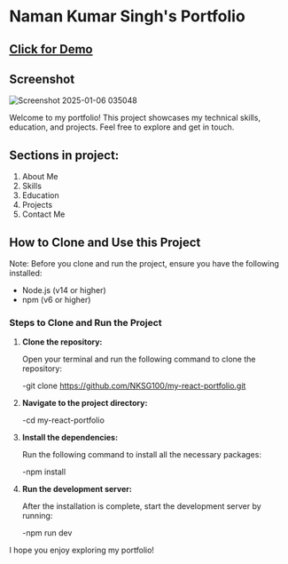# Naman Kumar Singh's Portfolio  

## <a href="https://naman-kumar-singh-portfolio.vercel.app/" target="_blank">Click for Demo</a>    

## Screenshot  
![Screenshot 2025-01-06 035048](https://github.com/user-attachments/assets/bab85263-5778-43c9-bfc6-24a77cd1de2e)  

Welcome to my portfolio! This project showcases my technical skills, education, and projects. Feel free to explore and get in touch.

## Sections in project:
1. About Me
2. Skills
3. Education
4. Projects
5. Contact Me

## How to Clone and Use this Project

Note: Before you clone and run the project, ensure you have the following installed:

- Node.js (v14 or higher)
- npm (v6 or higher)

### Steps to Clone and Run the Project

1. **Clone the repository:**

   Open your terminal and run the following command to clone the repository:

   -git clone https://github.com/NKSG100/my-react-portfolio.git

2. **Navigate to the project directory:**
  
   -cd  my-react-portfolio  

3. **Install the dependencies:**

   Run the following command to install all the necessary packages:
  
   -npm install
     
4. **Run the development server:**

   After the installation is complete, start the development server by running:

   -npm run dev
  

I hope you enjoy exploring my portfolio!
```
